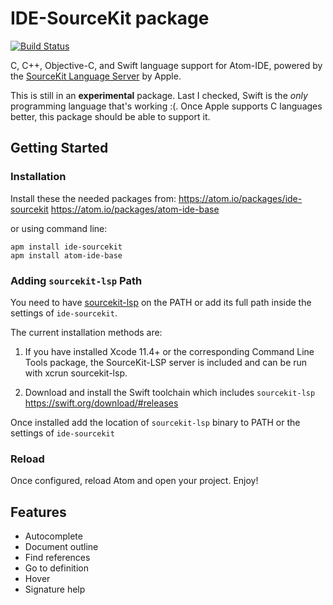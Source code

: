 # IDE-SourceKit package

[![Build Status](https://badgen.net/travis/atom-ide-community/ide-sourcekit/master)](https://travis-ci.org/atom-ide-community/ide-sourcekit)

C, C++, Objective-C, and Swift language support for Atom-IDE, powered by the [SourceKit Language Server](https://github.com/apple/sourcekit-lsp) by Apple.

This is still in an **experimental** package. Last I checked, Swift is the _only_ programming language that's working :(. Once Apple supports C languages better, this package should be able to support it.

## Getting Started

### Installation
Install these the needed packages from:
https://atom.io/packages/ide-sourcekit
https://atom.io/packages/atom-ide-base

or using command line:
```
apm install ide-sourcekit
apm install atom-ide-base
```

### Adding `sourcekit-lsp` Path

You need to have [sourcekit-lsp](https://github.com/apple/sourcekit-lsp) on the PATH or add its full path inside the settings of `ide-sourcekit`.

The current installation methods are:

1) If you have installed Xcode 11.4+ or the corresponding Command Line Tools package, the SourceKit-LSP server is included and can be run with xcrun sourcekit-lsp.

2) Download and install the Swift toolchain which includes `sourcekit-lsp`
   https://swift.org/download/#releases

Once installed add the location of `sourcekit-lsp` binary to PATH or the settings of `ide-sourcekit`

### Reload

Once configured, reload Atom and open your project. Enjoy!

## Features

- Autocomplete
- Document outline
- Find references
- Go to definition
- Hover
- Signature help
